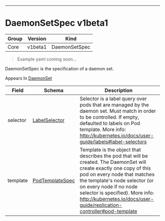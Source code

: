 

-----------
# DaemonSetSpec v1beta1

Group        | Version     | Kind
------------ | ---------- | -----------
Core | v1beta1 | DaemonSetSpec







> Example yaml coming soon...


DaemonSetSpec is the specification of a daemon set.

<aside class="notice">
Appears In <a href="#daemonset-v1beta1">DaemonSet</a> </aside>

Field        | Schema     | Description
------------ | ---------- | -----------
selector | [LabelSelector](#labelselector-v1beta1) | Selector is a label query over pods that are managed by the daemon set. Must match in order to be controlled. If empty, defaulted to labels on Pod template. More info: http://kubernetes.io/docs/user-guide/labels#label-selectors
template | [PodTemplateSpec](#podtemplatespec-v1) | Template is the object that describes the pod that will be created. The DaemonSet will create exactly one copy of this pod on every node that matches the template's node selector (or on every node if no node selector is specified). More info: http://kubernetes.io/docs/user-guide/replication-controller#pod-template






